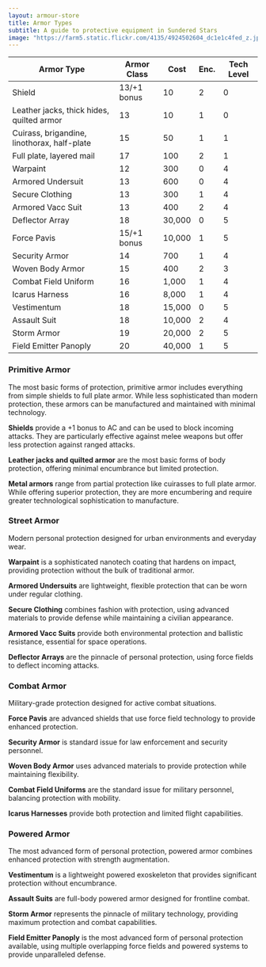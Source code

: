 ```yaml
---
layout: armour-store
title: Armor Types
subtitle: A guide to protective equipment in Sundered Stars
image: "https://farm5.static.flickr.com/4135/4924502604_dc1e1c4fed_z.jpg"
---
```


<table class="cyberware-table">
    <thead>
        <tr>
            <th>Armor Type</th>
            <th>Armor Class</th>
            <th>Cost</th>
            <th>Enc.</th>
            <th>Tech Level</th>
        </tr>
    </thead>
    <tbody>
        <tr>
            <td>Shield</td>
            <td>13/+1 bonus</td>
            <td>10</td>
            <td>2</td>
            <td>0</td>
        </tr>
        <tr>
            <td>Leather jacks, thick hides, quilted armor</td>
            <td>13</td>
            <td>10</td>
            <td>1</td>
            <td>0</td>
        </tr>
        <tr>
            <td>Cuirass, brigandine, linothorax, half-plate</td>
            <td>15</td>
            <td>50</td>
            <td>1</td>
            <td>1</td>
        </tr>
        <tr>
            <td>Full plate, layered mail</td>
            <td>17</td>
            <td>100</td>
            <td>2</td>
            <td>1</td>
        </tr>
        <tr>
            <td>Warpaint</td>
            <td>12</td>
            <td>300</td>
            <td>0</td>
            <td>4</td>
        </tr>
        <tr>
            <td>Armored Undersuit</td>
            <td>13</td>
            <td>600</td>
            <td>0</td>
            <td>4</td>
        </tr>
        <tr>
            <td>Secure Clothing</td>
            <td>13</td>
            <td>300</td>
            <td>1</td>
            <td>4</td>
        </tr>
        <tr>
            <td>Armored Vacc Suit</td>
            <td>13</td>
            <td>400</td>
            <td>2</td>
            <td>4</td>
        </tr>
        <tr>
            <td>Deflector Array</td>
            <td>18</td>
            <td>30,000</td>
            <td>0</td>
            <td>5</td>
        </tr>
        <tr>
            <td>Force Pavis</td>
            <td>15/+1 bonus</td>
            <td>10,000</td>
            <td>1</td>
            <td>5</td>
        </tr>
        <tr>
            <td>Security Armor</td>
            <td>14</td>
            <td>700</td>
            <td>1</td>
            <td>4</td>
        </tr>
        <tr>
            <td>Woven Body Armor</td>
            <td>15</td>
            <td>400</td>
            <td>2</td>
            <td>3</td>
        </tr>
        <tr>
            <td>Combat Field Uniform</td>
            <td>16</td>
            <td>1,000</td>
            <td>1</td>
            <td>4</td>
        </tr>
        <tr>
            <td>Icarus Harness</td>
            <td>16</td>
            <td>8,000</td>
            <td>1</td>
            <td>4</td>
        </tr>
        <tr>
            <td>Vestimentum</td>
            <td>18</td>
            <td>15,000</td>
            <td>0</td>
            <td>5</td>
        </tr>
        <tr>
            <td>Assault Suit</td>
            <td>18</td>
            <td>10,000</td>
            <td>2</td>
            <td>4</td>
        </tr>
        <tr>
            <td>Storm Armor</td>
            <td>19</td>
            <td>20,000</td>
            <td>2</td>
            <td>5</td>
        </tr>
        <tr>
            <td>Field Emitter Panoply</td>
            <td>20</td>
            <td>40,000</td>
            <td>1</td>
            <td>5</td>
        </tr>
    </tbody>
</table>

### Primitive Armor

The most basic forms of protection, primitive armor includes everything from simple shields to full plate armor. While less sophisticated than modern protection, these armors can be manufactured and maintained with minimal technology.

**Shields** provide a +1 bonus to AC and can be used to block incoming attacks. They are particularly effective against melee weapons but offer less protection against ranged attacks.

**Leather jacks and quilted armor** are the most basic forms of body protection, offering minimal encumbrance but limited protection.

**Metal armors** range from partial protection like cuirasses to full plate armor. While offering superior protection, they are more encumbering and require greater technological sophistication to manufacture.

### Street Armor

Modern personal protection designed for urban environments and everyday wear.

**Warpaint** is a sophisticated nanotech coating that hardens on impact, providing protection without the bulk of traditional armor.

**Armored Undersuits** are lightweight, flexible protection that can be worn under regular clothing.

**Secure Clothing** combines fashion with protection, using advanced materials to provide defense while maintaining a civilian appearance.

**Armored Vacc Suits** provide both environmental protection and ballistic resistance, essential for space operations.

**Deflector Arrays** are the pinnacle of personal protection, using force fields to deflect incoming attacks.

### Combat Armor

Military-grade protection designed for active combat situations.

**Force Pavis** are advanced shields that use force field technology to provide enhanced protection.

**Security Armor** is standard issue for law enforcement and security personnel.

**Woven Body Armor** uses advanced materials to provide protection while maintaining flexibility.

**Combat Field Uniforms** are the standard issue for military personnel, balancing protection with mobility.

**Icarus Harnesses** provide both protection and limited flight capabilities.

### Powered Armor

The most advanced form of personal protection, powered armor combines enhanced protection with strength augmentation.

**Vestimentum** is a lightweight powered exoskeleton that provides significant protection without encumbrance.

**Assault Suits** are full-body powered armor designed for frontline combat.

**Storm Armor** represents the pinnacle of military technology, providing maximum protection and combat capabilities.

**Field Emitter Panoply** is the most advanced form of personal protection available, using multiple overlapping force fields and powered systems to provide unparalleled defense. 